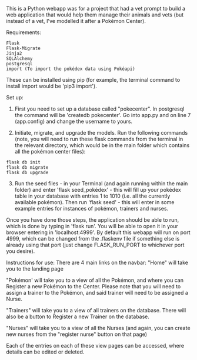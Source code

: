 This is a Python webapp was for a project that had a vet prompt to build a web application that would help them manage their animals and vets (but instead of a vet, I've modelled it after a Pokémon Center).

Requirements:
```
Flask
Flask-Migrate
Jinja2
SQLAlchemy
postgresql
import (To import the pokédex data using Pokéapi)
```
These can be installed using pip (for example, the terminal command to install import would be 'pip3 import').

Set up:
1. First you need to set up a database called "pokecenter". In postgresql the command will be 'createdb pokecenter'. Go into app.py and on line 7 (app.config) and change the username to yours.

2. Initiate, migrate, and upgrade the models. Run the following commands (note, you will need to run these flask commands from the terminal in the relevant directory, which would be in the main folder which contains all the pokémon center files):
```
flask db init
flask db migrate
flask db upgrade
```

3. Run the seed files - in your Terminal (and again running within the main folder) and enter 'flask seed_pokédex' - this will fill up your pokédex table in your database with entries 1 to 1010 (i.e. all the currently available pokémon). Then run 'flask seed' - this will enter in some example entries for instances of pokémon, trainers and nurses.

Once you have done those steps, the application should be able to run, which is done by typing in 'flask run'. You will be able to open it in your browser entering in 'localhost:4999'. By default this webapp will run on port 4999, which can be changed from the .flaskenv file if something else is already using that port (just change FLASK_RUN_PORT to whichever port you desire).

Instructions for use:
There are 4 main links on the navbar:
"Home" will take you to the landing page

"Pokémon' will take you to a view of all the Pokémon, and where you can Register a new Pokémon to the Center. Please note that you will need to assign a trainer to the Pokémon, and said trainer will need to be assigned a Nurse.

"Trainers" will take you to a view of all trainers on the database. There will also be a button to Register a new Trainer on the database.

"Nurses" will take you to a view of all the Nurses (and again, you can create new nurses from the "register nurse" button on that page)

Each of the entries on each of these view pages can be accessed, where details can be edited or deleted.
